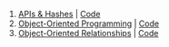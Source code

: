 1. [APIs & Hashes]() | [Code](https://github.com/learn-co-students/web-010818/tree/master/02_apis)
2. [Object-Oriented Programming](https://www.youtube.com/edit?o=U&video_id=R1yV-wDqyrs) | [Code](https://github.com/learn-co-students/web-010818/tree/master/03_oo_programming)
3. [Object-Oriented Relationships]() | [Code](https://github.com/learn-co-students/web-010818/tree/master/04_oo_relationships)
